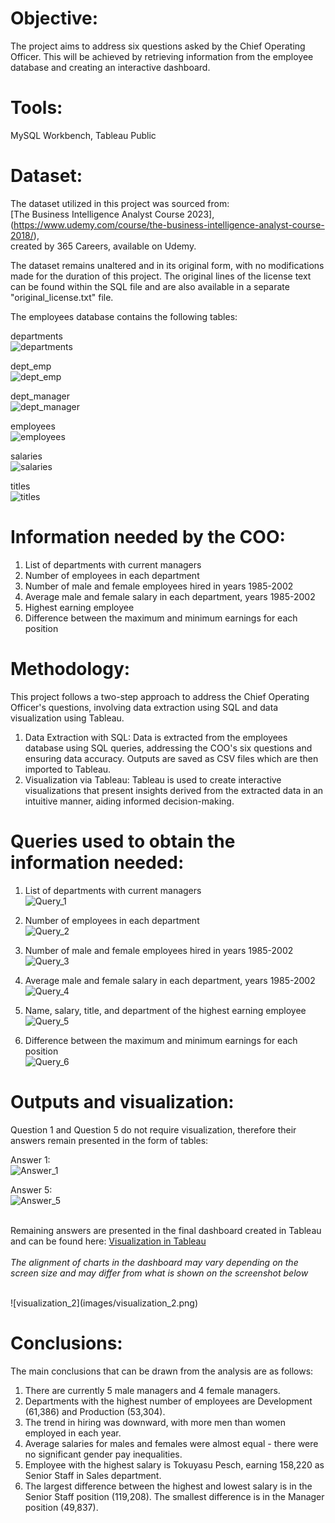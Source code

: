 # Objective:
The project aims to address six questions asked by the Chief Operating Officer.
This will be achieved by retrieving information from the employee database
and creating an interactive dashboard.

# Tools:
MySQL Workbench, Tableau Public

# Dataset:
The dataset utilized in this project was sourced from:<br>
[The Business Intelligence Analyst Course 2023],<br>
(https://www.udemy.com/course/the-business-intelligence-analyst-course-2018/),<br>
created by 365 Careers, available on Udemy.

The dataset remains unaltered and in its original form,
with no modifications made for the duration of this project.
The original lines of the license text can be found within the SQL file
and are also available in a separate "original_license.txt" file.

The employees database contains the following tables:<br>

departments<br>
![departments](images/departments.PNG)<br>

dept_emp<br>
![dept_emp](images/dept_emp.PNG)<br>

dept_manager<br>
![dept_manager](images/dept_manager.PNG)<br>

employees<br>
![employees](images/employees.PNG)<br>

salaries<br>
![salaries](images/salaries.PNG)<br>

titles<br>
![titles](images/titles.PNG)<br>

# Information needed by the COO:
1.	List of departments with current managers
2.	Number of employees in each department
3.	Number of male and female employees hired in years 1985-2002
4.	Average male and female salary in each department, years 1985-2002
5.	Highest earning employee
6.	Difference between the maximum and minimum earnings for each position

# Methodology:
This project follows a two-step approach to address the Chief Operating Officer's questions,
involving data extraction using SQL and data visualization using Tableau.

1.	Data Extraction with SQL: Data is extracted from the employees database using SQL queries,
    addressing the COO's six questions and ensuring data accuracy.
  	Outputs are saved as CSV files which are then imported to Tableau.
2.	Visualization via Tableau: Tableau is used to create interactive visualizations that present
    insights derived from the extracted data in an intuitive manner, aiding informed decision-making.

# Queries used to obtain the information needed:
1.	List of departments with current managers<br>
![Query_1](images/Query_1.PNG)<br>

2.	Number of employees in each department<br>
![Query_2](images/Query_2.PNG)<br>

3.	Number of male and female employees hired in years 1985-2002<br>
![Query_3](images/Query_3.PNG)<br>

4.	Average male and female salary in each department, years 1985-2002<br>
![Query_4](images/Query_4.PNG)<br>

5.	Name, salary, title, and department of the highest earning employee<br>
![Query_5](images/Query_5.PNG)<br>

6.	Difference between the maximum and minimum earnings for each position<br>
![Query_6](images/Query_6.PNG)<br>

# Outputs and visualization:
Question 1 and Question 5 do not require visualization, therefore their answers remain presented in the form of tables:<br>

Answer 1:<br>
![Answer_1](images/Answer_1.PNG)<br>

Answer 5:<br>
![Answer_5](images/Answer_5.PNG)<br>
<br>

Remaining answers are presented in the final dashboard created in Tableau and can be found here:
[Visualization in Tableau](https://public.tableau.com/app/profile/mateusz2359/viz/Employees_project/Employees_dashboard)<br>
<br>
*The alignment of charts in the dashboard may vary depending on the screen size and may differ from what is shown on the screenshot below*


<br>
![visualization_2](images/visualization_2.png)<br>

# Conclusions:
The main conclusions that can be drawn from the analysis are as follows:
1. There are currently 5 male managers and 4 female managers.
2. Departments with the highest number of employees are Development (61,386) and Production (53,304).
3. The trend in hiring was downward, with more men than women employed in each year.
4. Average salaries for males and females were almost equal - there were no significant gender pay inequalities.
5. Employee with the highest salary is Tokuyasu Pesch, earning 158,220 as Senior Staff in Sales department.
6. The largest difference between the highest and lowest salary is in the Senior Staff position (119,208). The smallest difference is in the Manager position (49,837).
